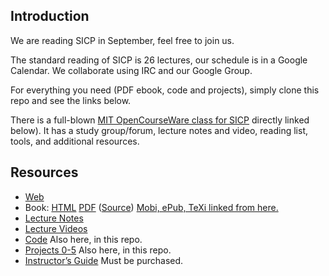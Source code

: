Introduction
------------

We are reading SICP in September, feel free to join us.

The standard reading of SICP is 26 lectures, our schedule is in a Google
Calendar.  We collaborate using IRC and our Google Group.

For everything you need (PDF ebook, code and projects), simply clone
this repo and see the links below.

There is a full-blown [MIT OpenCourseWare class for
SICP](http://ocw.mit.edu/courses/electrical-engineering-and-computer-science/6-001-structure-and-interpretation-of-computer-programs-spring-2005/)
directly linked below).  It has a study group/forum, lecture notes and
video, reading list, tools, and additional resources.

Resources
---------

* [Web](http://mitpress.mit.edu/sicp/)
* Book: [HTML](http://mitpress.mit.edu/sicp/full-text/book/book.html) [PDF](http://sicpebook.files.wordpress.com/2011/11/sicp.pdf) ([Source](https://github.com/sarabander/sicp-pdf)) [Mobi, ePub, TeXi linked from here.](http://sicpebook.wordpress.com/)
* [Lecture Notes](http://ocw.mit.edu/courses/electrical-engineering-and-computer-science/6-001-structure-and-interpretation-of-computer-programs-spring-2005/lecture-notes/)
* [Lecture Videos](http://ocw.mit.edu/courses/electrical-engineering-and-computer-science/6-001-structure-and-interpretation-of-computer-programs-spring-2005/video-lectures/)
* [Code](http://mitpress.mit.edu/sicp/code/index.html) Also here, in this repo.
* [Projects 0-5](http://ocw.mit.edu/courses/electrical-engineering-and-computer-science/6-001-structure-and-interpretation-of-computer-programs-spring-2005/projects/) Also here, in this repo.
* [Instructor’s Guide](http://mitpress.mit.edu/catalog/item/default.asp?ttype=2&tid=3849) Must be purchased.
